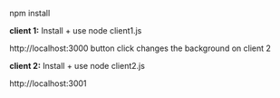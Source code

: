 npm install

<b>client 1:</b> Install + use
node client1.js

http://localhost:3000
button click changes the background on client 2


<b>client 2:</b> Install + use
node client2.js

http://localhost:3001
